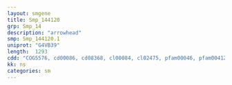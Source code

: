 ```yaml
---
layout: smgene
title: Smp_144120
grp: Smp_14
description: "arrowhead"
smp: Smp_144120.1
uniprot: "G4VB39"
length:  1293
cdd: "COG5576, cd00086, cd08368, cl00084, cl02475, pfam00046, pfam00412, smart00132, smart00389"
kk: ns
categories: sm
---
```

